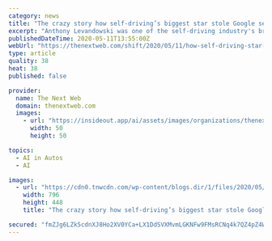 ```yaml
---
category: news
title: "The crazy story how self-driving’s biggest star stole Google secrets, joined Uber, and became bankrupt"
excerpt: "Anthony Levandowski was one of the self-driving industry's brightest and most influential minds. But his passion for progress ultimately led him off track."
publishedDateTime: 2020-05-11T13:55:00Z
webUrl: "https://thenextweb.com/shift/2020/05/11/how-self-driving-star-levandowski-stole-google-secrets-joined-uber-became-bankrupt/"
type: article
quality: 38
heat: 38
published: false

provider:
  name: The Next Web
  domain: thenextweb.com
  images:
    - url: "https://insideout.app/ai/assets/images/organizations/thenextweb.com-50x50.jpg"
      width: 50
      height: 50

topics:
  - AI in Autos
  - AI

images:
  - url: "https://cdn0.tnwcdn.com/wp-content/blogs.dir/1/files/2020/05/levandowski-uber-google-self-driving-car-autonomous-waymo-otto-pronto-technology-future-796x448.jpg"
    width: 796
    height: 448
    title: "The crazy story how self-driving’s biggest star stole Google secrets, joined Uber, and became bankrupt"

secured: "fmZJg6LZk5cdnXJ8Ho2XV0YCa+LX1DdSVXMvmLGKNFw9FMsRCNq4k7QZ4pZ4WHez5g8w6IPE4sya3/eXplpmuqrOx5Py5L7oQXtDyJeMdw7A3rQfPTT5i9qO6C/9EVuSSlwaPUWgcup63QL+qoPMx0vo4vFZIuXPXLiPhKbjbSV8fNFFxB1O30uQrjyA8h0YwnMX6VGp71oOhOudftkW0iHRzC1YHog0zdKxODdcFYNhtDXa0/rLtdaOkFzTc94Ewu1gp9rhyKvIpDyfzMa/GROQ7/FCakIBOoROfqZs+ugJR6yTBHo9UBO5n7dDx3fO;LkT/y4wMXYSc0zNCxLXemA=="
---
```


